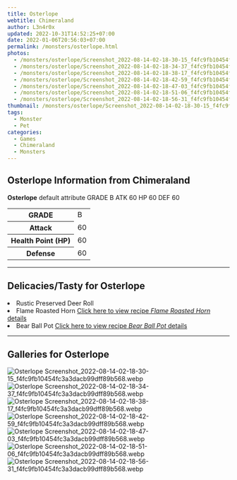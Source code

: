 ```yaml
---
title: Osterlope
webtitle: Chimeraland
author: L3n4r0x
updated: 2022-10-31T14:52:25+07:00
date: 2022-01-06T20:56:03+07:00
permalink: /monsters/osterlope.html
photos:
  - /monsters/osterlope/Screenshot_2022-08-14-02-18-30-15_f4fc9fb10454fc3a3dacb99dff89b568.webp
  - /monsters/osterlope/Screenshot_2022-08-14-02-18-34-37_f4fc9fb10454fc3a3dacb99dff89b568.webp
  - /monsters/osterlope/Screenshot_2022-08-14-02-18-38-17_f4fc9fb10454fc3a3dacb99dff89b568.webp
  - /monsters/osterlope/Screenshot_2022-08-14-02-18-42-59_f4fc9fb10454fc3a3dacb99dff89b568.webp
  - /monsters/osterlope/Screenshot_2022-08-14-02-18-47-03_f4fc9fb10454fc3a3dacb99dff89b568.webp
  - /monsters/osterlope/Screenshot_2022-08-14-02-18-51-06_f4fc9fb10454fc3a3dacb99dff89b568.webp
  - /monsters/osterlope/Screenshot_2022-08-14-02-18-56-31_f4fc9fb10454fc3a3dacb99dff89b568.webp
thumbnail: /monsters/osterlope/Screenshot_2022-08-14-02-18-30-15_f4fc9fb10454fc3a3dacb99dff89b568.webp
tags:
  - Monster
  - Pet
categories:
  - Games
  - Chimeraland
  - Monsters
---
```


<section id="bootstrap-wrapper"><link rel="stylesheet" href="https://cdn.statically.io/gh/dimaslanjaka/Web-Manajemen/40ac3225/css/bootstrap-4.5-wrapper.css"/><h1>Osterlope Information from Chimeraland</h1><p><b>Osterlope</b> default attribute GRADE B ATK 60 HP 60 DEF 60<table><tr><th>GRADE</th><td>B</td></tr><tr><th>Attack</th><td>60</td></tr><tr><th>Health Point (HP)</th><td>60</td></tr><tr><th>Defense</th><td>60</td></tr></table></p><hr/><h2>Delicacies/Tasty for Osterlope</h2><li class="d-flex justify-content-between">Rustic Preserved Deer Roll </li><li class="d-flex justify-content-between">Flame Roasted Horn <a href="/chimeraland/recipes/flame-roasted-horn.html">Click here to view recipe <i>Flame Roasted Horn</i> details</a></li><li class="d-flex justify-content-between">Bear Ball Pot <a href="/chimeraland/recipes/bear-ball-pot.html">Click here to view recipe <i>Bear Ball Pot</i> details</a></li><hr/><div id="gallery"><h2>Galleries for Osterlope</h2><div class="row"><div class="col-lg-6 col-12"><img src="/chimeraland/monsters/osterlope/Screenshot_2022-08-14-02-18-30-15_f4fc9fb10454fc3a3dacb99dff89b568.webp" alt="Osterlope Screenshot_2022-08-14-02-18-30-15_f4fc9fb10454fc3a3dacb99dff89b568.webp"/></div><div class="col-lg-6 col-12"><img src="/chimeraland/monsters/osterlope/Screenshot_2022-08-14-02-18-34-37_f4fc9fb10454fc3a3dacb99dff89b568.webp" alt="Osterlope Screenshot_2022-08-14-02-18-34-37_f4fc9fb10454fc3a3dacb99dff89b568.webp"/></div><div class="col-lg-6 col-12"><img src="/chimeraland/monsters/osterlope/Screenshot_2022-08-14-02-18-38-17_f4fc9fb10454fc3a3dacb99dff89b568.webp" alt="Osterlope Screenshot_2022-08-14-02-18-38-17_f4fc9fb10454fc3a3dacb99dff89b568.webp"/></div><div class="col-lg-6 col-12"><img src="/chimeraland/monsters/osterlope/Screenshot_2022-08-14-02-18-42-59_f4fc9fb10454fc3a3dacb99dff89b568.webp" alt="Osterlope Screenshot_2022-08-14-02-18-42-59_f4fc9fb10454fc3a3dacb99dff89b568.webp"/></div><div class="col-lg-6 col-12"><img src="/chimeraland/monsters/osterlope/Screenshot_2022-08-14-02-18-47-03_f4fc9fb10454fc3a3dacb99dff89b568.webp" alt="Osterlope Screenshot_2022-08-14-02-18-47-03_f4fc9fb10454fc3a3dacb99dff89b568.webp"/></div><div class="col-lg-6 col-12"><img src="/chimeraland/monsters/osterlope/Screenshot_2022-08-14-02-18-51-06_f4fc9fb10454fc3a3dacb99dff89b568.webp" alt="Osterlope Screenshot_2022-08-14-02-18-51-06_f4fc9fb10454fc3a3dacb99dff89b568.webp"/></div><div class="col-lg-6 col-12"><img src="/chimeraland/monsters/osterlope/Screenshot_2022-08-14-02-18-56-31_f4fc9fb10454fc3a3dacb99dff89b568.webp" alt="Osterlope Screenshot_2022-08-14-02-18-56-31_f4fc9fb10454fc3a3dacb99dff89b568.webp"/></div></div></div></section>
